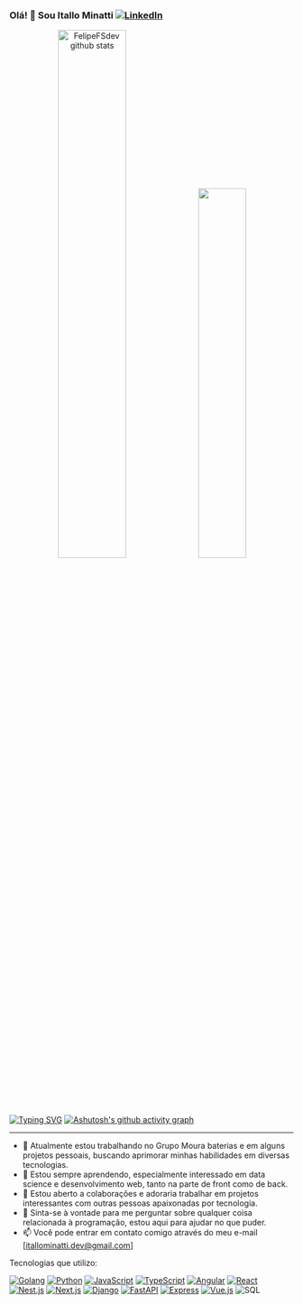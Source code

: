 ### Olá! 👋 Sou Itallo Minatti [![LinkedIn](https://img.shields.io/badge/LinkedIn-0077B5?style=for-the-badge&logo=linkedin&logoColor=white)](https://www.linkedin.com/in/itallo-minatti-0368691b7/)

<div align="center">  
  <img width="49%" max-height="195px" src="https://github-readme-stats.vercel.app/api?username=FelipeFSdev&show_icons=true&count_private=true&hide_border=true&title_color=6A5ACD&icon_color=6A5ACD&text_color=DAA520&bg_color=000000" alt="FelipeFSdev github stats" /> 
  <img width="41%" max-height="195px" src="https://github-readme-stats.vercel.app/api/top-langs/?username=FelipeFSdev&layout=compact&hide_border=true&title_color=6A5ACD&text_color=DAA520&bg_color=000000" />
</div>

[![Typing SVG](https://readme-typing-svg.demolab.com?font=Silkscreen&size=25&duration=4000&pause=300&color=6A5ACD&background=01C6FF00&center=true&vCenter=true&width=1000&lines=Hey,+there!+My+name+is+Itallo+Minatti!;I'm+25+years+old+and+i'm+from+Brazil;Be+welcome+to+my+github+profile+%3A)](https://git.io/typing-svg)
[![Ashutosh's github activity graph](https://github-readme-activity-graph.vercel.app/graph?username=itallominatti&bg_color=000000&color=DAA520&line=DAA520&point=FFD700&area=true&hide_border=true)](https://github.com/ashutosh00710/github-readme-activity-graph)

  <hr size="10" width="100%" align="center" noshade>



- 🔭 Atualmente estou trabalhando no Grupo Moura baterias e em alguns projetos pessoais, buscando aprimorar minhas habilidades em diversas tecnologias.
- 🌱 Estou sempre aprendendo, especialmente interessado em data science e desenvolvimento web, tanto na parte de front como de back.
- 👯 Estou aberto a colaborações e adoraria trabalhar em projetos interessantes com outras pessoas apaixonadas por tecnologia.
- 💬 Sinta-se à vontade para me perguntar sobre qualquer coisa relacionada à programação, estou aqui para ajudar no que puder.
- 📫 Você pode entrar em contato comigo através do meu e-mail [itallominatti.dev@gmail.com]


Tecnologias que utilizo: 

[![Golang](https://img.shields.io/badge/Go-00ADD8?style=for-the-badge&logo=go&logoColor=white)](https://golang.org/) [![Python](https://img.shields.io/badge/Python-3776AB?style=for-the-badge&logo=python&logoColor=white)](https://www.python.org/)
[![JavaScript](https://img.shields.io/badge/JavaScript-F7DF1E?style=for-the-badge&logo=javascript&logoColor=black)](https://developer.mozilla.org/en-US/docs/Web/JavaScript)
[![TypeScript](https://img.shields.io/badge/TypeScript-007ACC?style=for-the-badge&logo=typescript&logoColor=white)](https://www.typescriptlang.org/)
[![Angular](https://img.shields.io/badge/Angular-DD0031?style=for-the-badge&logo=angular&logoColor=white)](https://angular.io/)
[![React](https://img.shields.io/badge/React-61DAFB?style=for-the-badge&logo=react&logoColor=white)](https://reactjs.org/)
[![Nest.js](https://img.shields.io/badge/Nest.js-E0234E?style=for-the-badge&logo=nestjs&logoColor=white)](https://nestjs.com/)
[![Next.js](https://img.shields.io/badge/Next.js-000000?style=for-the-badge&logo=next.js&logoColor=white)](https://nextjs.org/)
[![Django](https://img.shields.io/badge/Django-092E20?style=for-the-badge&logo=django&logoColor=white)](https://www.djangoproject.com/)
[![FastAPI](https://img.shields.io/badge/FastAPI-009688?style=for-the-badge&logo=fastapi&logoColor=white)](https://fastapi.tiangolo.com/)
[![Express](https://img.shields.io/badge/Express-000000?style=for-the-badge&logo=express&logoColor=white)](https://expressjs.com/)
[![Vue.js](https://img.shields.io/badge/Vue.js-4FC08D?style=for-the-badge&logo=vue.js&logoColor=white)](https://vuejs.org/) ![SQL](https://img.shields.io/badge/SQL-4479A1?style=for-the-badge&logo=sql&logoColor=white)



